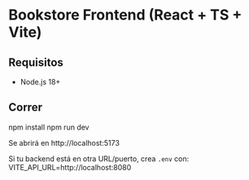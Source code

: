 # Bookstore Frontend (React + TS + Vite)

## Requisitos
- Node.js 18+

## Correr
npm install
npm run dev

Se abrirá en http://localhost:5173

Si tu backend está en otra URL/puerto, crea `.env` con:
VITE_API_URL=http://localhost:8080
